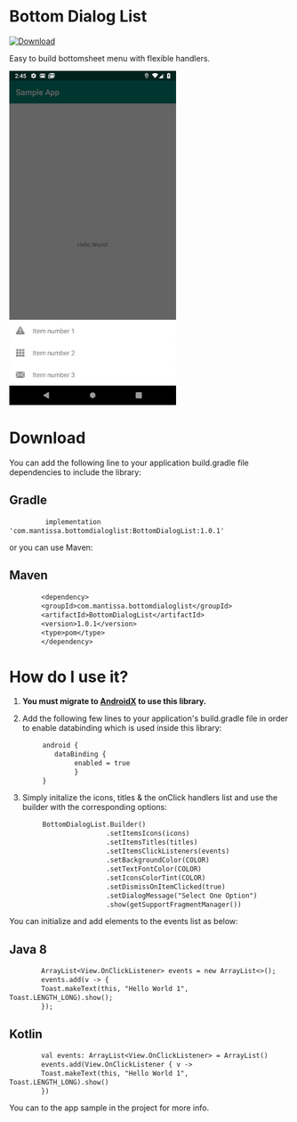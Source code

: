 # Bottom Dialog List
[ ![Download](https://api.bintray.com/packages/murtadhas/BottomDialogList/BottomDialogList/images/download.svg) ](https://bintray.com/murtadhas/BottomDialogList/BottomDialogList/_latestVersion)

Easy to build bottomsheet menu with flexible handlers.

<img src="https://raw.githubusercontent.com/MurtadhaS/BottomDialogList/master/showcase/image_1.png" width=300/>

# Download
You can add the following line to your application build.gradle file dependencies to include the library:
 
## Gradle 
             implementation 'com.mantissa.bottomdialoglist:BottomDialogList:1.0.1'

or you can use Maven:

## Maven

            <dependency>
            <groupId>com.mantissa.bottomdialoglist</groupId>
            <artifactId>BottomDialogList</artifactId>
            <version>1.0.1</version>
            <type>pom</type>
            </dependency>

# How do I use it?

1. **You must migrate to [AndroidX](https://developer.android.com/jetpack/androidx/migrate) to use this library.**

2. Add the following few lines to your application's build.gradle file in order to enable databinding which is used inside this library:

            android {
               dataBinding {
                    enabled = true
                    }
            }

3. Simply initalize the icons, titles & the onClick handlers list and use the builder with the corresponding options:


            BottomDialogList.Builder()
                            .setItemsIcons(icons)
                            .setItemsTitles(titles)
                            .setItemsClickListeners(events)
                            .setBackgroundColor(COLOR)
                            .setTextFontColor(COLOR)
                            .setIconsColorTint(COLOR)
                            .setDismissOnItemClicked(true)
                            .setDialogMessage("Select One Option")
                            .show(getSupportFragmentManager())
                            
                            
 You can initialize and add elements to the events list as below:
 
 ## Java 8
 
            ArrayList<View.OnClickListener> events = new ArrayList<>();
            events.add(v -> {
            Toast.makeText(this, "Hello World 1", Toast.LENGTH_LONG).show();
            });
 
 ## Kotlin
 
            val events: ArrayList<View.OnClickListener> = ArrayList()
            events.add(View.OnClickListener { v ->
            Toast.makeText(this, "Hello World 1", Toast.LENGTH_LONG).show()
            })
 
 You can to the app sample in the project for more info.
